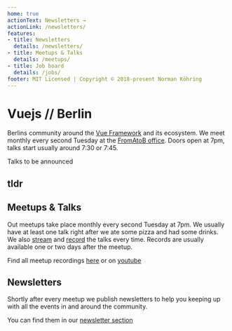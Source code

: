 ```yaml
---
home: true
actionText: Newsletters →
actionLink: /newsletters/
features:
- title: Newsletters
  details: /newsletters/
- title: Meetups & Talks
  details: /meetups/
- title: Job board
  details: /jobs/
footer: MIT Licensed | Copyright © 2018-present Norman Köhring
---
```


# Vuejs // Berlin

Berlins community around the [Vue Framework](https://vuejs.org) and its ecosystem. We meet monthly every second Tuesday at the [FromAtoB office](https://www.openstreetmap.org/node/1552575092#map=19/52.52353/13.40491).
Doors open at 7pm, talks start usually around 7:30 or 7:45.

<next-meetup />

Talks to be announced

## tldr

<shortcuts />

## Meetups & Talks

Out meetups take place monthly every second Tuesday at 7pm. We usually have at least one talk right after we ate some pizza and had some drinks. We also [stream](https://www.instagram.com/vuejs_berlin/) and [record](https://www.youtube.com/channel/UClSmiKom-8XsWbi5NTWurjg) the talks every time. Records are usually available one or two days after the meetup.

Find all meetup recordings [here](/meetups/) or on [youtube](https://www.youtube.com/channel/UClSmiKom-8XsWbi5NTWurjg)

## Newsletters

Shortly after every meetup we publish newsletters to help you keeping up with all the events in and around the community.

You can find them in our [newsletter section](/newsletters/)
